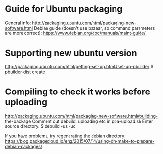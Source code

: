 Guide for Ubuntu packaging
==========================
General info: http://packaging.ubuntu.com/html/packaging-new-software.html
Debian guide (doesn't use bazaar, so command parameters are more correct): https://www.debian.org/doc/manuals/maint-guide/

Supporting new ubuntu version
=============================
http://packaging.ubuntu.com/html/getting-set-up.html#set-up-pbuilder
$ pbuilder-dist <release> create
    
Compiling to check it works before uploading
============================================
http://packaging.ubuntu.com/html/packaging-new-software.html#building-the-package
Comment out debuild, uploading etc in ppa-upload.sh
Enter source directory.
$ debuild -us -uc

If you have problems, try regenerating the debian directory:
https://blog.packagecloud.io/eng/2015/07/14/using-dh-make-to-prepare-debian-packages/
